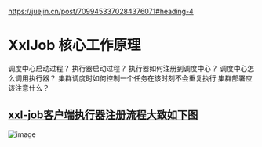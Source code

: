 

<https://juejin.cn/post/7099453370284376071#heading-4>

# XxlJob 核心工作原理

调度中心启动过程？
执行器启动过程？
执行器如何注册到调度中心？
调度中心怎么调用执行器？
集群调度时如何控制一个任务在该时刻不会重复执行
集群部署应该注意什么？



## [xxl-job客户端执行器注册流程大致如下图](https://juejin.cn/post/6937669199942647845)

![image](https://github.com/hi-mamba/middleware-learning/assets/7867225/6ebc6c7e-d79f-4d93-9bc5-4d2f3f1a6b2c)
